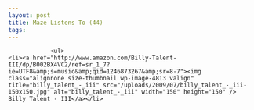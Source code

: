 ```yaml
---
layout: post
title: Maze Listens To (44)
tags:
---
```



                <ul>
    <li><a href="http://www.amazon.com/Billy-Talent-III/dp/B002BX4VC2/ref=sr_1_7?ie=UTF8&amp;s=music&amp;qid=1246873267&amp;sr=8-7"><img class="alignnone size-thumbnail wp-image-4813 valign" title="billy_talent_-_iii" src="/uploads/2009/07/billy_talent_-_iii-150x150.jpg" alt="billy_talent_-_iii" width="150" height="150" /> Billy Talent - III</a></li>
</ul>
